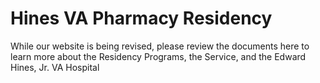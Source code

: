 # Hines VA Pharmacy Residency
While our website is being revised, please review the documents here to learn more about the Residency Programs, the Service, and the Edward Hines, Jr. VA Hospital
